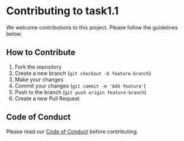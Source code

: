 # Contributing to task1.1

We welcome contributions to this project. Please follow the guidelines below.

## How to Contribute

1. Fork the repository
2. Create a new branch (`git checkout -b feature-branch`)
3. Make your changes
4. Commit your changes (`git commit -m 'Add feature'`)
5. Push to the branch (`git push origin feature-branch`)
6. Create a new Pull Request

## Code of Conduct

Please read our [Code of Conduct](CODE_OF_CONDUCT.md) before contributing.
